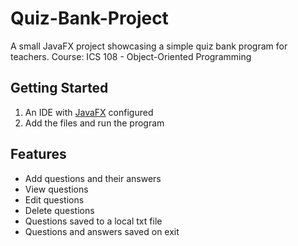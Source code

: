 # Quiz-Bank-Project
A small JavaFX project showcasing a simple quiz bank program for teachers.
Course: ICS 108 - Object-Oriented Programming



## Getting Started
1. An IDE with [JavaFX](https://openjfx.io/) configured
2. Add the files and run the program


## Features
- Add questions and their answers
- View questions
- Edit questions
- Delete questions
- Questions saved to a local txt file
- Questions and answers saved on exit
